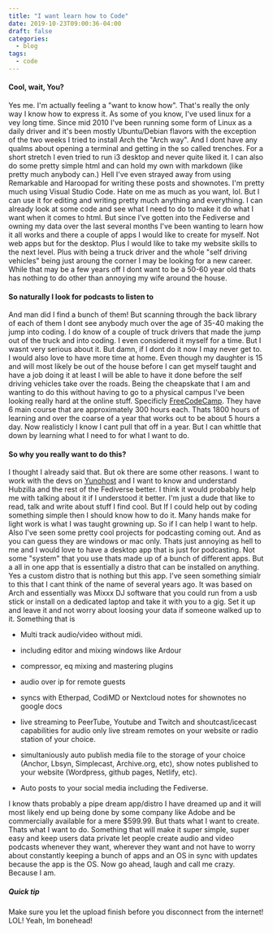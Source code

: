 ```yaml
---
title: "I want learn how to Code"
date: 2019-10-23T09:00:36-04:00
draft: false
categories:
  - blog
tags:
  - code
---
```

#### Cool, wait, You?
Yes me. I'm actually feeling a "want to know how". That's really the only way I know how to express it. As some of you know, I've used linux for a vey long time. Since mid 2010 I've been running some form of Linux as a daily driver and it's been mostly Ubuntu/Debian flavors with the exception of the two weeks I tried to install Arch the "Arch way". And I dont have any qualms about opening a terminal and getting in the so called trenches. For a short stretch I even tried to run i3 desktop and never quite liked it. I can also do some pretty simple html and can hold my own with markdown (like pretty much anybody can.) Hell I've even strayed away from using Remarkable and Haroopad for writing these posts and shownotes. I'm pretty much using Visual Studio Code. Hate on me as much as you want, lol. But I can use it for editing and writing pretty much anything and everything. I can already look at some code and see what I need to do to make it do what I want when it comes to html.
But since I've gotten into the Fediverse and owning my data over the last several months I've been wanting to learn how it all works and there a couple of apps I would like to create for myself. Not web apps but for the desktop. Plus I would like to take my website skills to the next level. Plus with being a truck driver and the whole "self driving vehicles" being just aroung the corner I may be looking for a new career. While that may be a few years off I dont want to be a 50-60 year old thats has nothing to do other than annoying my wife around the house. 
#### So naturally I look for podcasts to listen to
And man did I find a bunch of them! But scanning through the back library of each of them I dont see anybody much over the age of 35-40 making the jump into coding. I do know of a couple of truck drivers that made the jump out of the truck and into coding. I even considered it myself for a time. But I wasnt very serious about it. But damn, if I dont do it now I may never get to. I would also love to have more time at home. Even though my daughter is 15 and will most likely be out of the house before I can get myself taught and have a job doing it at least I will be able to have it done before the self driving vehicles take over the roads. 
Being the cheapskate that I am and wanting to do this without having to go to a physical campus I've been looking really hard at the online stuff. Specificly [FreeCodeCamp](https://freecodecamp.org). They have 6 main course that are approximately 300 hours each. Thats 1800 hours of learning and over the coarse of a year that works out to be about 5 hours a day. Now realisticly I know I cant pull that off in a year. But I can whittle that down by learning what I need to for what I want to do. 
#### So why you really want to do this?
I thought I already said that. But ok there are some other reasons. I want to work with the devs on [Yunohost](https://yunohost.org) and I want to know and understand Hubzilla and the rest of the Fediverse better. I think it would probably help me with talking about it if I understood it better. I'm just a dude that like to read, talk and write about stuff I find cool. But If I could help out by coding something simple then I should know how to do it. Many hands make for light work is what I was taught growning up. So if I can help I want to help.
Also I've seen some pretty cool projects for podcasting coming out. And as you can guess they are windows or mac only. Thats just annoying as hell to me and I would love to have a desktop app that is just for podcasting. Not some "system" that you use thats made up of a bunch of different apps. But a all in one app that is essentially a distro that can be installed on anything. Yes a custom distro that is nothing but this app. I've seen something simialr to this that I cant think of the name of several years ago. It was based on Arch and essentially was Mixxx DJ software that you could run from a usb stick or install on a dedicated laptop and take it with you to a gig. Set it up and leave it and not worry about loosing your data if someone walked up to it. 
Something that is

- Multi track audio/video without midi.

- including editor and mixing windows like Ardour

- compressor, eq mixing and mastering plugins

- audio over ip for remote guests

- syncs with Etherpad, CodiMD or Nextcloud notes for shownotes no google docs

- live streaming to PeerTube, Youtube and Twitch and shoutcast/icecast capabilities for audio only live stream remotes on your website or radio station of your choice.

- simultaniously auto publish media file to the storage of your choice (Anchor, Lbsyn, Simplecast, Archive.org, etc), show notes published to your website (Wordpress, github pages, Netlify, etc).

- Auto posts to your social media including the Fediverse.

I know thats probably a pipe dream app/distro I have dreamed up and it will most likely end up being done by some company like Adobe and be commercially available for a mere $599.99. But thats what I want to create. Thats what I want to do. Something that will make it super simple, super easy and keep users data private let people create audio and video podcasts whenever they want, wherever they want and not have to worry about constantly keeping a bunch of apps and an OS in sync with updates because the app is the OS. Now go ahead, laugh and call me crazy. Because I am.
##### Quick tip
Make sure you let the upload finish before you disconnect from the internet! LOL!
Yeah, Im bonehead!